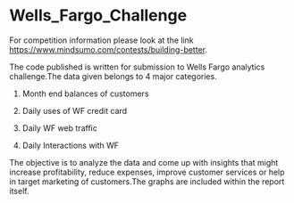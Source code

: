 # Wells_Fargo_Challenge  

For competition information please look at the link  https://www.mindsumo.com/contests/building-better.

The code published is written for submission to Wells Fargo analytics challenge.The data given belongs to 4 major categories.  

 1. Month end balances of customers

 2.  Daily uses of WF credit card

 3.  Daily WF web traffic

 4. Daily Interactions with WF  


The objective is to analyze the data and come up with insights that might increase profitability, reduce expenses, improve customer services or help in target marketing of customers.The graphs are included within the report itself.

